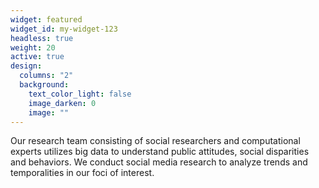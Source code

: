 ```yaml
---
widget: featured
widget_id: my-widget-123
headless: true
weight: 20
active: true
design:
  columns: "2"
  background:
    text_color_light: false
    image_darken: 0
    image: ""
---
```



Our research team consisting of social researchers and computational experts utilizes big data to understand public attitudes, social disparities and behaviors. We conduct social media research to analyze trends and temporalities in our foci of interest.